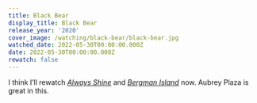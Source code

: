 ```yaml
---
title: Black Bear
display_title: Black Bear
release_year: '2020'
cover_image: /watching/black-bear/black-bear.jpg
watched_date: 2022-05-30T00:00:00.000Z
date: 2022-05-30T00:00:00.000Z
rewatch: false
---
```

I think I’ll rewatch _[Always Shine](https://boxd.it/drQ4)_ and _[Bergman Island](https://boxd.it/h86E)_ now. Aubrey Plaza is great in this.
